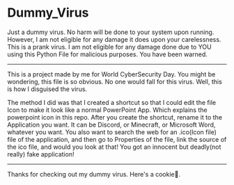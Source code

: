 # Dummy_Virus
Just a dummy virus. No harm will be done to your system upon running. However, I am not eligible for any damage it does upon your carelessness. This is a prank virus. I am not eligible for any damage done due to YOU using this Python File for malicious purposes. You have been warned.

----------------------------------------------------------------------------------------------------------------

This is a project made by me for World CyberSecurity Day. You might be wondering, this file is so obvious. No one would fall for this virus. Well, this is how I disguised the virus.

The method I did was that I created a shortcut so that I could edit the file Icon to make it look like a normal PowerPoint App. Which explains the powerpoint icon in this repo.
After you create the shortcut, rename it to the Application you want. It can be Discord, or Minecraft, or Microsoft Word, whatever you want. You also want to search the web for an .ico(Icon file) file of the application, and then go to Properties of the file, link the source of the ico file, and would you look at that! You got an innocent but deadly(not really) fake application!

----------------------------------------------------------------------------------------------------------------

Thanks for checking out my dummy virus. Here's a cookie🍪.

